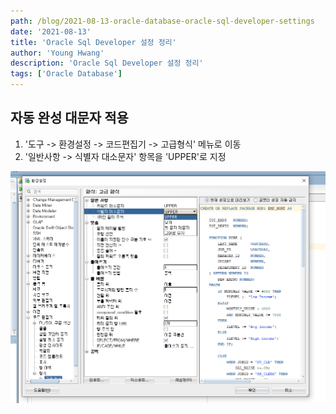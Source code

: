 ```yaml
---
path: /blog/2021-08-13-oracle-database-oracle-sql-developer-settings
date: '2021-08-13'
title: 'Oracle Sql Developer 설정 정리'
author: 'Young Hwang'
description: 'Oracle Sql Developer 설정 정리'
tags: ['Oracle Database']
---
```


## 자동 완성 대문자 적용

1. '도구 -> 환경설정 -> 코드편집기 -> 고급형식' 메뉴로 이동
1. '일반사항 -> 식별자 대소문자' 항목을 'UPPER'로 지정

![자동 완성 대문자 적용](./image1.png)
